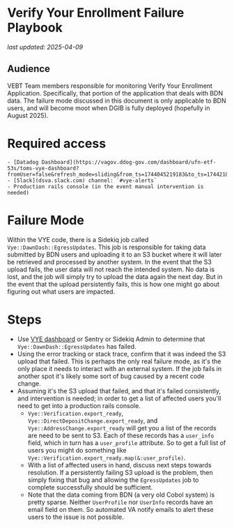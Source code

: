 # Verify Your Enrollment Failure Playbook
_last updated: 2025-04-09_  

## Audience 
VEBT Team members responsible for monitoring Verify Your Enrollment Application. Specifically, that portion of the application that deals with BDN data. The failure mode discussed in this document is only applicable to BDN users, and will become moot when DGIB is fully deployed (hopefully in August 2025).

# Required access
```
- [Datadog Dashboard](https://vagov.ddog-gov.com/dashboard/ufn-etf-53s/toms-vye-dashboard?fromUser=false&refresh_mode=sliding&from_ts=1744045219183&to_ts=1744218019183&live=true)
- [Slack](dsva.slack.com) channel: `#vye-alerts`
- Production rails console (in the event manual intervention is needed)
```

# Failure Mode

Within the VYE code, there is a Sidekiq job called `Vye::DawnDash::EgressUpdates`. This job is responsible for taking data submitted by BDN users and uploading it to an S3 bucket where it will later be retrieved and processed by another system. In the event that the S3 upload fails, the user data will not reach the intended system. No data is lost, and the job will simply try to upload the data again the next day. But in the event that the upload persistently fails, this is how one might go about figuring out what users are impacted.

# Steps

- Use [VYE dashboard](https://vagov.ddog-gov.com/dashboard/ufn-etf-53s/toms-vye-dashboard?fromUser=false&refresh_mode=sliding&from_ts=1744045219183&to_ts=1744218019183&live=true) or Sentry or Sidekiq Admin to determine that `Vye::DawnDash::EgressUpdates` has failed.
- Using the error tracking or stack trace, confirm that it was indeed the S3 upload that failed. This is perhaps the only real failure mode, as it's the only place it needs to interact with an external system. If the job fails in another spot it's likely some sort of bug caused by a recent code change.
- Assuming it's the S3 upload that failed, and that it's failed consistently, and intervention is needed; in order to get a list of affected users you'll need to get into a production rails console.
  - `Vye::Verification.export_ready`, `Vye::DirectDepositChange.export_ready`, and `Vye::AddressChange.export_ready` will get you a list of the records are need to be sent to S3. Each of these records has a `user_info` field, which in turn has a `user_profile` attribute. So to get a full list of users you might do something like `Vye::Verification.export_ready.map(&:user_profile)`.
  - With a list of affected users in hand, discuss next steps towards resolution. If a persistently failing S3 upload is the problem, then simply fixing that bug and allowing the `EgressUpdates` job to complete successfully should be sufficient.
  - Note that the data coming from BDN (a very old Cobol system) is pretty sparse. Neither `UserProfile` nor `UserInfo` records have an email field on them. So automated VA notify emails to alert these users to the issue is not possible.